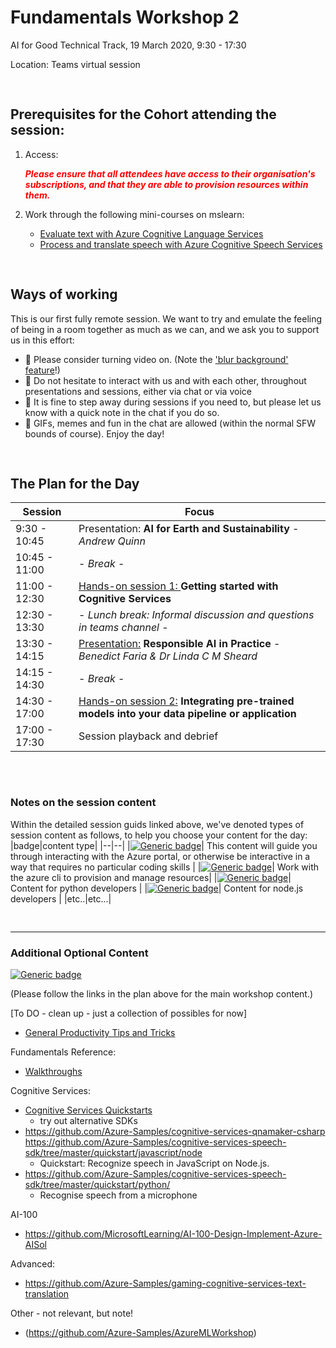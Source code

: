 # Fundamentals Workshop 2

AI for Good Technical Track, 19 March 2020,  9:30 - 17:30

Location: Teams virtual session

<pre>

</pre>

## Prerequisites for the Cohort attending the session:

1. Access:

   <span style="color:red">***Please ensure that all attendees have access to their organisation's subscriptions, and that they are able to provision resources within them.***</span>

2. Work through the following mini-courses on mslearn:
   - [Evaluate text with Azure Cognitive Language Services](https://docs.microsoft.com/en-gb/learn/paths/evaluate-text-with-language-services/)
   - [Process and translate speech with Azure Cognitive Speech Services](https://docs.microsoft.com/en-gb/learn/paths/translate-speech-with-speech-services/)

<pre>

</pre>
## Ways of working

This is our first fully remote session. We want to try and emulate the feeling of being in a room together as much as we can, and we ask you to support us in this effort:
- 🙈 Please consider turning video on. (Note the ['blur background' feature](https://support.office.com/en-us/article/Blur-your-background-in-a-Teams-meeting-f77a2381-443a-499d-825e-509a140f4780)!)
- 🙋 Do not hesitate to interact with us and with each other, throughout presentations and sessions, either via chat or via voice 
- 👋 It is fine to step away during sessions if you need to, but please let us know with a quick note in the chat if you do so.
- 👾 GIFs, memes and fun in the chat are allowed (within the normal SFW bounds of course). Enjoy the day!




<pre>

</pre>
## The Plan for the Day

|Session |Focus |
|--|--|
|9:30 - 10:45 | Presentation: **AI for Earth and Sustainability** - *Andrew Quinn* |
|10:45 - 11:00 | - *Break* -  |
|11:00 - 12:30 | [Hands-on session 1: ](hands-on-session1/lab2-1-guide.md) **Getting started with Cognitive Services**|
|12:30 - 13:30 | - *Lunch break: Informal discussion and questions in teams channel* - |
|13:30 - 14:15 | [Presentation:](additional_material/presentation2.md) **Responsible AI in Practice** - *Benedict Faria & Dr Linda C M Sheard* |
|14:15 - 14:30 | - *Break* - |
|14:30 - 17:00 | [Hands-on session 2:](hands-on-session2/lab2-2-guide.md) **Integrating pre-trained models into your data pipeline or application** |
|17:00 - 17:30 | Session playback and debrief |

<pre>


</pre>

### Notes on the session content
Within the detailed session guids linked above, we've denoted types of session content as follows, to help you choose your content for the day:
|badge|content type|
|--|--|
|[![Generic badge](https://img.shields.io/badge/mode-no_code-BLUE.svg)](https://shields.io/)| This content will guide you through interacting with the Azure portal, or otherwise be interactive in a way that requires no particular coding skills |
|[![Generic badge](https://img.shields.io/badge/mode-azure_cli-TEAL.svg)](https://shields.io/)| Work with the azure cli to provision and manage resources|
|[![Generic badge](https://img.shields.io/badge/mode-python-PURPLE.svg)](https://shields.io/)| Content for python developers |
|[![Generic badge](https://img.shields.io/badge/mode-nodejs-GREEN.svg)](https://shields.io/)| Content for node.js developers |
|etc..|etc...|
<pre>

</pre>

<hr>

### Additional Optional Content
[![Generic badge](https://img.shields.io/badge/STATUS-DRAFT-ORANGE.svg)](https://shields.io/)

(Please follow the links in the plan above for the main workshop content.)

[To DO - clean up - just a collection of possibles for now]

- [General Productivity Tips and Tricks](additional_materials/lab2-tips_and_tricks.md)

Fundamentals Reference:
- [Walkthroughs](https://microsoftlearning.github.io/AZ-900T0x-MicrosoftAzureFundamentals/)


Cognitive Services:

- [Cognitive Services Quickstarts](https://github.com/Azure-Samples/cognitive-services-quickstart-code)
    - try out alternative SDKs
- https://github.com/Azure-Samples/cognitive-services-qnamaker-csharp
https://github.com/Azure-Samples/cognitive-services-speech-sdk/tree/master/quickstart/javascript/node
    - Quickstart: Recognize speech in JavaScript on Node.js.
- https://github.com/Azure-Samples/cognitive-services-speech-sdk/tree/master/quickstart/python/
    - Recognise speech from a microphone

AI-100
- https://github.com/MicrosoftLearning/AI-100-Design-Implement-Azure-AISol

Advanced:
- https://github.com/Azure-Samples/gaming-cognitive-services-text-translation

Other - not relevant, but note!
- (https://github.com/Azure-Samples/AzureMLWorkshop)


